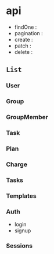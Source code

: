 # api

- findOne :
- pagination :
- create :
- patch :
- delete :

## `List`

### User

### Group

### GroupMember

### Task

### Plan

### Charge

### Tasks

### Templates

### Auth
- login
- signup

### Sessions